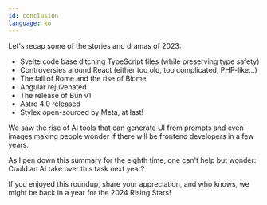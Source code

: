 ```yaml
---
id: conclusion
language: ko
---
```


Let's recap some of the stories and dramas of 2023:

- Svelte code base ditching TypeScript files (while preserving type safety)
- Controversies around React (either too old, too complicated, PHP-like...)
- The fall of Rome and the rise of Biome
- Angular rejuvenated
- The release of Bun v1
- Astro 4.0 released
- Stylex open-sourced by Meta, at last!

We saw the rise of AI tools that can generate UI from prompts and even images making people wonder if there will be frontend developers in a few years.

As I pen down this summary for the eighth time, one can't help but wonder: Could an AI take over this task next year?

If you enjoyed this roundup, share your appreciation, and who knows, we might be back in a year for the 2024 Rising Stars!
